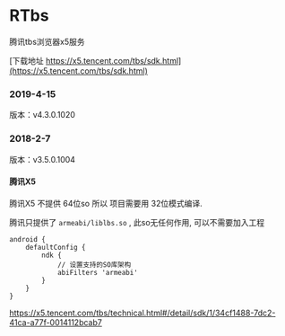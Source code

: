 # RTbs
腾讯tbs浏览器x5服务

[下载地址 https://x5.tencent.com/tbs/sdk.html](https://x5.tencent.com/tbs/sdk.html)

### 2019-4-15
版本：v4.3.0.1020



### 2018-2-7
版本：v3.5.0.1004

#### 腾讯X5 
腾讯X5 不提供 64位so
所以 项目需要用 32位模式编译.

腾讯只提供了 `armeabi/liblbs.so` , 此so无任何作用, 可以不需要加入工程

```
android {
    defaultConfig {
        ndk {
            // 设置支持的SO库架构
            abiFilters 'armeabi' 
        }
    }
}
```

https://x5.tencent.com/tbs/technical.html#/detail/sdk/1/34cf1488-7dc2-41ca-a77f-0014112bcab7